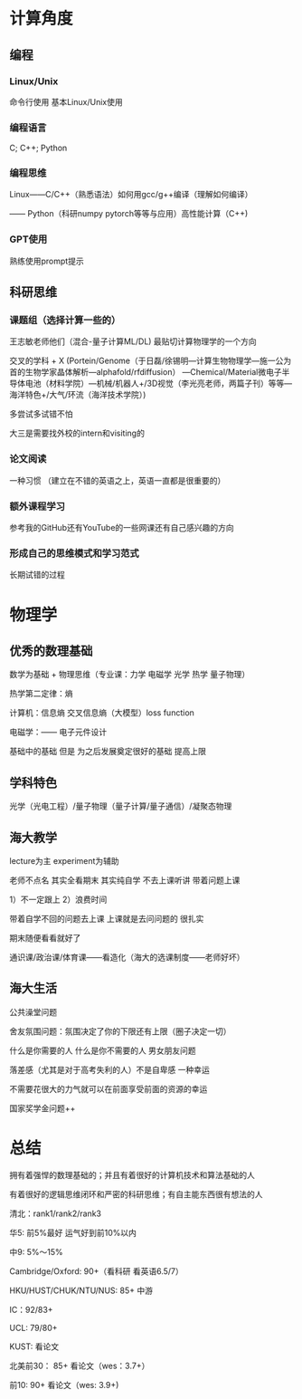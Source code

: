 # 计算角度

## 编程

### Linux/Unix

命令行使用 基本Linux/Unix使用

### 编程语言

C; C++; Python

### 编程思维

Linux——C/C++（熟悉语法）如何用gcc/g++编译（理解如何编译）

—— Python（科研numpy pytorch等等与应用）高性能计算（C++)

### GPT使用

熟练使用prompt提示

## 科研思维

### 课题组（选择计算一些的）

王志敏老师他们（混合-量子计算ML/DL) 最贴切计算物理学的一个方向

交叉的学科 + X (Portein/Genome（于日磊/徐锡明—计算生物物理学—施一公为首的生物学家晶体解析—alphafold/rfdiffusion） —Chemical/Material微电子半导体电池（材料学院）—机械/机器人+/3D视觉（李光亮老师，两篇子刊）等等—海洋特色+/大气/环流（海洋技术学院）)

多尝试多试错不怕

大三是需要找外校的intern和visiting的

### 论文阅读

一种习惯 （建立在不错的英语之上，英语一直都是很重要的）

### 额外课程学习

参考我的GitHub还有YouTube的一些网课还有自己感兴趣的方向

### 形成自己的思维模式和学习范式

长期试错的过程

# 物理学

## 优秀的数理基础

数学为基础 + 物理思维（专业课：力学 电磁学 光学  热学 量子物理）

热学第二定律：熵

计算机：信息熵 交叉信息熵（大模型）loss function

电磁学：—— 电子元件设计

基础中的基础 但是 为之后发展奠定很好的基础 提高上限

## 学科特色

光学（光电工程）/量子物理（量子计算/量子通信）/凝聚态物理

## 海大教学

lecture为主 experiment为辅助

老师不点名 其实全看期末 其实纯自学 不去上课听讲 带着问题上课

1）不一定跟上 2）浪费时间

带着自学不回的问题去上课 上课就是去问问题的 很扎实

期末随便看看就好了

通识课/政治课/体育课——看造化（海大的选课制度——老师好坏）

## 海大生活

公共澡堂问题 

舍友氛围问题：氛围决定了你的下限还有上限（圈子决定一切）

什么是你需要的人 什么是你不需要的人 男女朋友问题

落差感（尤其是对于高考失利的人）不是自卑感 一种幸运

不需要花很大的力气就可以在前面享受前面的资源的幸运

国家奖学金问题++

# 总结

拥有着强悍的数理基础的；并且有着很好的计算机技术和算法基础的人

有着很好的逻辑思维闭环和严密的科研思维；有自主能东西很有想法的人

清北：rank1/rank2/rank3

华5: 前5%最好 运气好到前10%以内

中9: 5%～15%

Cambridge/Oxford: 90+（看科研 看英语6.5/7）

HKU/HUST/CHUK/NTU/NUS: 85+ 中游

IC：92/83+

UCL: 79/80+

KUST: 看论文

北美前30： 85+ 看论文（wes：3.7+）

前10: 90+ 看论文（wes: 3.9+)















